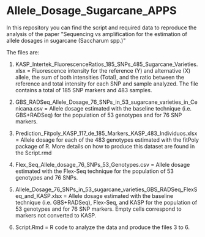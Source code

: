 # Allele_Dosage_Sugarcane_APPS
In this repository you can find the script and required data to reproduce the analysis of the paper "Sequencing vs amplification for the estimation of allele dosages in sugarcane (Saccharum spp.)"

The files are:

1. KASP_Intertek_FluorescenceRatios_185_SNPs_485_Sugarcane_Varieties.xlsx = Fluorescence intensity for the reference (Y) and alternative (X) allele, the sum of both intensities (Total), and the ratio between the reference and total intensity for each SNP and sample analyzed. The file contains a total of 185 SNP markers and 483 samples.

2. GBS_RADSeq_Allele_Dosage_76_SNPs_in_53_sugarcane_varieties_in_Cenicana.csv = Allele dosage estimated with the baseline technique (i.e. GBS+RADSeq) for the population of 53 genotypes and for 76 SNP markers.

3. Prediction_Fitpoly_KASP_117_de_185_Markers_KASP_483_Individuos.xlsx = Allele dosage for each of the 483 genotypes estimated with the fitPoly package of R. More details on how to produce this dataset are found in the Script.rmd

4. Flex_Seq_Allele_dosage_76_SNPs_53_Genotypes.csv = Allele dosage estimated with the Flex-Seq technique for the population of 53 genotypes and 76 SNPs.

5. Allele_Dosage_76_SNPs_in_53_sugarcane_varieties_GBS_RADSeq_FlexSeq_and_KASP.xlsx = Allele dosage estimated with the baseline technique (i.e. GBS+RADSeq), Flex-Seq, and KASP for the population of 53 genotypes and for 76 SNP markers. Empty cells correspond to markers not converted to KASP.

6. Script.Rmd = R code to analyze the data and produce the files 3 to 6.

